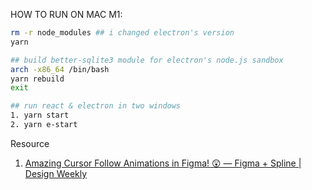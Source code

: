 HOW TO RUN ON MAC M1:
```bash
rm -r node_modules ## i changed electron's version
yarn

## build better-sqlite3 module for electron's node.js sandbox
arch -x86_64 /bin/bash
yarn rebuild
exit

## run react & electron in two windows
1. yarn start
2. yarn e-start
```

Resource
1. [Amazing Cursor Follow Animations in Figma! 😲 — Figma + Spline | Design Weekly](https://www.youtube.com/watch?v=lVSUSGq1G4k)
